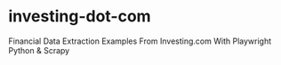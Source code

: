 # investing-dot-com
Financial Data Extraction Examples From Investing.com With Playwright Python &amp; Scrapy
